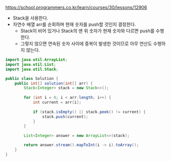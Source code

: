https://school.programmers.co.kr/learn/courses/30/lessons/12906

- Stack을 사용한다.
- 자연수 배열 arr를 순회하며 현재 숫자를 push할 것인지 결정한다.
    - Stack이 비어 있거나 Stack의 맨 위 숫자가 현재 숫자와 다르면 push를 수행한다.
    - 그렇지 않으면 연속된 숫자 사이에 중복이 발생한 것이므로 아무 연산도 수행하지 않는다.

```java
import java.util.ArrayList;
import java.util.List;
import java.util.Stack;

public class Solution {
    public int[] solution(int[] arr) {
        Stack<Integer> stack = new Stack<>();
        
        for (int i = 0; i < arr.length; i++) {
            int current = arr[i];
            
            if (stack.isEmpty() || stack.peek() != current) {
                stack.push(current);
            }
        }
        
        List<Integer> answer = new ArrayList<>(stack);

        return answer.stream().mapToInt(i -> i).toArray();
    }
}
```